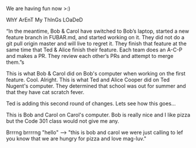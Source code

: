 
We are having fun now >:)

WhY ArEnT My ThInGs LOaDeD

“In the meantime, Bob & Carol have switched to Bob’s laptop, started a new feature branch in FUBAR.md, and started working on it. They did not do a git pull origin master and will live to regret it. They finish that feature at the same time that Ted & Alice finish their feature. Each team does an A-C-P and makes a PR. They review each other’s PRs and attempt to merge them.”s

This is what Bob & Carol did on Bob's computer when working on the first feature.  Cool.  Alright.
This is what Ted and Alice Cooper did on Ted Nugent's computer. They determined that school was out for summer and that they have cat scratch fever.


Ted is adding this second round of changes.  Lets see how this goes...

This is Bob and Carol on Carol's computer. Bob is really nice and I like pizza but the Code 301 class would not give me any.

Brrrng brrrrng "hello" --> "this is bob and carol we were just calling to lef you know that we are hungry for pizza and love mag-luv."